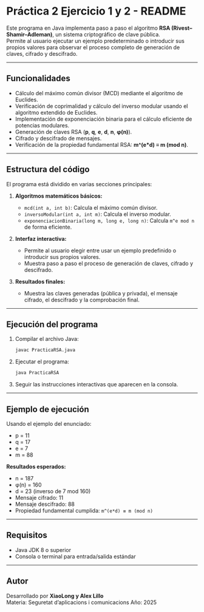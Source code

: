 # Práctica 2 Ejercicio 1 y 2 - README

Este programa en Java implementa paso a paso el algoritmo **RSA (Rivest–Shamir–Adleman)**, un sistema criptográfico de clave pública.  
Permite al usuario ejecutar un ejemplo predeterminado o introducir sus propios valores para observar el proceso completo de generación de claves, cifrado y descifrado.

---

## Funcionalidades

- Cálculo del máximo común divisor (MCD) mediante el algoritmo de Euclides.  
- Verificación de coprimalidad y cálculo del inverso modular usando el algoritmo extendido de Euclides.  
- Implementación de exponenciación binaria para el cálculo eficiente de potencias modulares.  
- Generación de claves RSA (**p**, **q**, **e**, **d**, **n**, **φ(n)**).  
- Cifrado y descifrado de mensajes.  
- Verificación de la propiedad fundamental RSA: **m^(e*d) ≡ m (mod n)**.

---

## Estructura del código

El programa está dividido en varias secciones principales:

1. **Algoritmos matemáticos básicos:**
   - `mcd(int a, int b)`: Calcula el máximo común divisor.
   - `inversoModular(int a, int m)`: Calcula el inverso modular.
   - `exponenciacionBinaria(long m, long e, long n)`: Calcula `m^e mod n` de forma eficiente.

2. **Interfaz interactiva:**
   - Permite al usuario elegir entre usar un ejemplo predefinido o introducir sus propios valores.
   - Muestra paso a paso el proceso de generación de claves, cifrado y descifrado.

3. **Resultados finales:**
   - Muestra las claves generadas (pública y privada), el mensaje cifrado, el descifrado y la comprobación final.

---

## Ejecución del programa

1. Compilar el archivo Java:
   ```bash
   javac PracticaRSA.java
   ```

2. Ejecutar el programa:
   ```bash
   java PracticaRSA
   ```

3. Seguir las instrucciones interactivas que aparecen en la consola.

---

## Ejemplo de ejecución

Usando el ejemplo del enunciado:

- p = 11  
- q = 17  
- e = 7  
- m = 88  

**Resultados esperados:**

- n = 187  
- φ(n) = 160  
- d = 23 (inverso de 7 mod 160)  
- Mensaje cifrado: 11  
- Mensaje descifrado: 88  
- Propiedad fundamental cumplida: `m^(e*d) ≡ m (mod n)`

---

## Requisitos

- Java JDK 8 o superior  
- Consola o terminal para entrada/salida estándar

---

## Autor

Desarrollado por **XiaoLong y Alex Lillo**  
Materia: Seguretat d’aplicacions i comunicacions
Año: 2025
